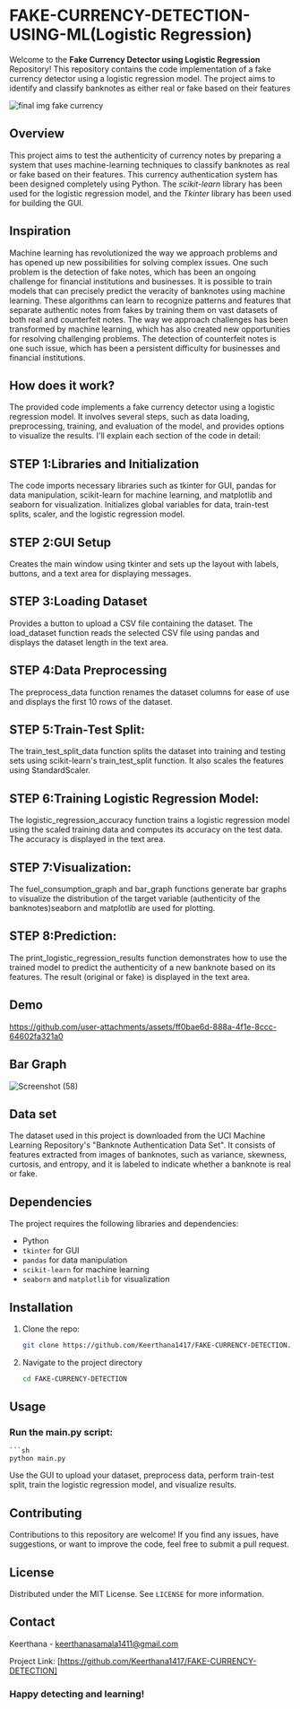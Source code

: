 
 # FAKE-CURRENCY-DETECTION-USING-ML(Logistic Regression)

Welcome to the **Fake Currency Detector using Logistic Regression** Repository!
This repository contains the code implementation of a fake currency detector using a logistic regression model. The project aims to identify and classify banknotes as either real or fake based on their features

![final img fake currency](https://github.com/user-attachments/assets/7812f8a7-77e9-408a-8c57-d5c38b11d46b)

## Overview

This project aims to test the authenticity of currency notes by preparing a system that uses machine-learning techniques to classify banknotes as real or fake based on their features. This currency authentication system has been designed completely using Python. The *scikit-learn* library has been used for the logistic regression model, and the *Tkinter* library has been used for building the GUI.

## Inspiration

Machine learning has revolutionized the way we approach problems and has opened up new possibilities for solving complex issues. One such problem is the detection of fake notes, which has been an ongoing challenge for financial institutions and businesses. It is possible to train models that can precisely predict the veracity of banknotes using machine learning. These algorithms can learn to recognize patterns and features that separate authentic notes from fakes by training them on vast datasets of both real and counterfeit notes. The way we approach challenges has been transformed by machine learning, which has also created new opportunities for resolving challenging problems. The detection of counterfeit notes is one such issue, which has been a persistent difficulty for businesses and financial institutions.

## How does it work?

The provided code implements a fake currency detector using a logistic regression model. It involves several steps, such as data loading, preprocessing, training, and evaluation of the model, and provides options to visualize the results. I'll explain each section of the code in detail:

## STEP 1:Libraries and Initialization

The code imports necessary libraries such as tkinter for GUI, pandas for data manipulation, scikit-learn for machine learning, and matplotlib and seaborn for visualization.
Initializes global variables for data, train-test splits, scaler, and the logistic regression model.

## STEP 2:GUI Setup

Creates the main window using tkinter and sets up the layout with labels, buttons, and a text area for displaying messages.

## STEP 3:Loading Dataset

Provides a button to upload a CSV file containing the dataset.
The load_dataset function reads the selected CSV file using pandas and displays the dataset length in the text area.

## STEP 4:Data Preprocessing

The preprocess_data function renames the dataset columns for ease of use and displays the first 10 rows of the dataset.

## STEP 5:Train-Test Split:

The train_test_split_data function splits the dataset into training and testing sets using scikit-learn's train_test_split function.
It also scales the features using StandardScaler.

## STEP 6:Training Logistic Regression Model:

The logistic_regression_accuracy function trains a logistic regression model using the scaled training data and computes its accuracy on the test data.
The accuracy is displayed in the text area.

## STEP 7:Visualization:

The fuel_consumption_graph and bar_graph functions generate bar graphs to visualize the distribution of the target variable (authenticity of the banknotes)seaborn and matplotlib are used for plotting.

## STEP 8:Prediction:

The print_logistic_regression_results function demonstrates how to use the trained model to predict the authenticity of a new banknote based on its features.
The result (original or fake) is displayed in the text area.

## Demo  
https://github.com/user-attachments/assets/ff0bae6d-888a-4f1e-8ccc-64602fa321a0

## Bar Graph
![Screenshot (58)](https://github.com/user-attachments/assets/29b9cb42-4dc4-4866-9cf2-799f4615d1fe)

## Data set
The dataset used in this project is downloaded from the UCI Machine Learning Repository's "Banknote Authentication Data Set". It consists of features extracted from images of banknotes, such as variance, skewness, curtosis, and entropy, and it is labeled to indicate whether a banknote is real or fake.

## Dependencies
      
The project requires the following libraries and dependencies:

- Python
- `tkinter` for GUI
- `pandas` for data manipulation
- `scikit-learn` for machine learning
- `seaborn` and `matplotlib` for visualization
  
## Installation

1. Clone the repo:
   ```sh
   git clone https://github.com/Keerthana1417/FAKE-CURRENCY-DETECTION.git
   
2. Navigate to the project directory
   ```sh
   cd FAKE-CURRENCY-DETECTION
## Usage

### Run the main.py script:
    ```sh
    python main.py
Use the GUI to upload your dataset, preprocess data, perform train-test split, train the logistic regression model, and visualize results.

## Contributing

Contributions to this repository are welcome! If you find any issues, have suggestions, or want to improve the code, feel free to submit a pull request.

## License

Distributed under the MIT License. See `LICENSE` for more information.

## Contact

Keerthana - [keerthanasamala1411@gmail.com](mailto:your.email@example.com)

Project Link: [https://github.com/Keerthana1417/FAKE-CURRENCY-DETECTION]  

### Happy detecting and learning!
